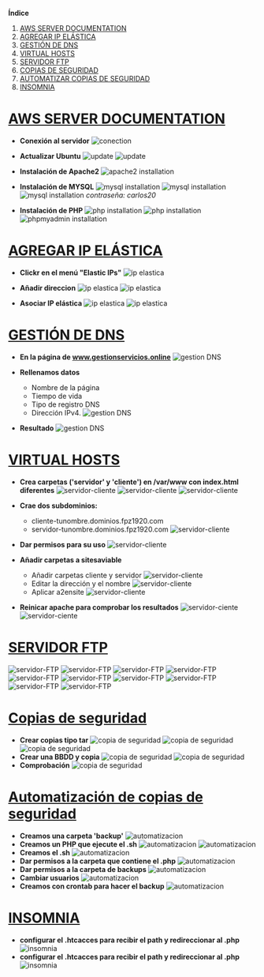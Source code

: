 **Índice**   
1. [AWS SERVER DOCUMENTATION](#id1)
2. [AGREGAR IP ELÁSTICA](#id2)
3. [GESTIÓN DE DNS](#id3)
4. [VIRTUAL HOSTS](#id4)
5. [SERVIDOR FTP](#id5)
6. [COPIAS DE SEGURIDAD](#id6)
7. [AUTOMATIZAR COPIAS DE SEGURIDAD](#id7)
8. [INSOMNIA](#id8)

# <u>AWS SERVER DOCUMENTATION</u><a name="id1"></a>

* **Conexión al servidor**
![conection](img/conection-to-server.PNG)

* **Actualizar Ubuntu**
![update](img/update-ubuntu-1.PNG)
![update](img/update-ubuntu-2.PNG)

* **Instalación de Apache2**
![apache2 installation](img/apache2-installation.PNG)

* **Instalación de MYSQL**
![mysql installation](img/mysql-installation.PNG)
![mysql installation](img/mysql-secure.PNG)
![mysql installation](img/mysql-secure-ajustes.PNG)
*contraseña: carlos20*

* **Instalación de PHP**
![php installation](img/php-installation.PNG)
![php installation](img/mysql-restart-apache2.PNG)
![phpmyadmin installation](img/phpmyadmin-instalation.PNG)


# <u>AGREGAR IP ELÁSTICA</u><a name="id2"></a>

* **Clickr en el menú "Elastic IPs"**
![ip elastica](img/menu.PNG)

* **Añadir direccion**
![ip elastica](img/allocate-ip.PNG)
![ip elastica](img/allocated-ip.PNG)

* **Asociar IP elástica**
![ip elastica](img/asociar-ip.PNG)
![ip elastica](img/ip-asociada.PNG)

# <u>GESTIÓN DE DNS</u><a name="id3"></a>

* **En la página de www.gestionservicios.online**
![gestion DNS](img/regsitros.PNG)
* **Rellenamos datos**
    * Nombre de la página
    * Tiempo de vida
    * Tipo de registro DNS
    * Dirección IPv4.
![gestion DNS](img/form-dns.PNG)

* **Resultado**
![gestion DNS](img/dns-funciona.PNG)

# <u>VIRTUAL HOSTS</u><a name="id4"></a>

* **Crea carpetas ('servidor' y 'cliente') en /var/www con index.html diferentes**
![servidor-cliente](img/servidor-cliente.PNG)
![servidor-cliente](img/servidor-cliente-servidorhtml.PNG)
![servidor-cliente](img/servidor-cliente-clientehtml.PNG)

* **Crae dos subdominios:**
    * cliente-tunombre.dominios.fpz1920.<i></i>com
    * servidor-tunombre.dominios.fpz1920.<i></i>com
![servidor-cliente](img/servidor-cliente-dns.PNG)

* **Dar permisos para su uso**
![servidor-cliente](img/servidor-cliente-permisos.PNG)

* **Añadir carpetas a sitesaviable**
    * Añadir carpetas cliente y servidor
![servidor-cliente](img/servidor-cliente-sites.PNG)
    * Editar la dirección y el nombre
![servidor-cliente](img/servidor-cliente-host.PNG)
    * Aplicar a2ensite
![servidor-cliente](img/servidor-cliente-a2ensite.PNG)

* **Reinicar apache para comprobar los resultados**
![servidor-ciente](img/servidor-cliente-restart.PNG)
![servidor-ciente](img/servidor-cliente-resultado1.PNG)

# <u>SERVIDOR FTP</u><a name="id5"></a>
![servidor-FTP](img/t5.PNG)
![servidor-FTP](img/t5-edit.PNG)
![servidor-FTP](img/t5-añadir.PNG)
![servidor-FTP](img/t5-add-users.PNG)
![servidor-FTP](img/t5-vsftpd.PNG)
![servidor-FTP](img/t5-vsftpd-edit.PNG)
![servidor-FTP](img/t5-nano.PNG)
![servidor-FTP](img/t5-restart.PNG)
![servidor-FTP](img/t5-users.PNG)
![servidor-FTP](img/t5-end.PNG)

# <u>Copias de seguridad</u><a name="id6"></a>
* **Crear copias tipo tar**
![copia de seguridad](img/cs.PNG)
![copia de seguridad](img/cs-1.PNG)
![copia de seguridad](img/cs-tar-resul.PNG)
* **Crear una BBDD y copia**
![copia de seguridad](img/cs-bbdd.PNG)
![copia de seguridad](img/cs-bbdd-copia.PNG)
* **Comprobación**
![copia de seguridad](img/cs-resul-final.PNG)

# <u>Automatización de copias de seguridad</u><a name="id7"></a>
* **Creamos una carpeta 'backup'**
![automatizacion](img/auto-carp.PNG)
* **Creamos un PHP que ejecute el .sh**
![automatizacion](img/auto-sh.PNG)
![automatizacion](img/auto-php.PNG)
* **Creamos el .sh**
![automatizacion](img/auto-script.PNG)
* **Dar permisos a la carpeta que contiene el .php**
![automatizacion](img/auto-perm.PNG)
* **Dar permisos a la carpeta de backups**
![automatizacion](img/backup-perm.PNG)
* **Cambiar usuarios**
![automatizacion](img/camb-usu.PNG)
* **Creamos con crontab para hacer el backup**
![automatizacion](img/cron.PNG)

# <u>INSOMNIA</u><a name="id8"></a>
* **configurar el .htcacces para recibir el path y redireccionar al .php**
![insomnia](img/htcacces.PNG)
* **configurar el .htcacces para recibir el path y redireccionar al .php**
![insomnia](img/php.PNG)